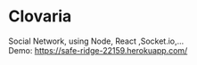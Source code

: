 # Clovaria
Social Network, using Node, React ,Socket.io,...  
Demo: https://safe-ridge-22159.herokuapp.com/
